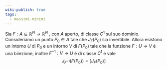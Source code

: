 ```yaml
---
wiki-publish: true
tags:
  - massimi-minimi
---
```

Sia $F : A ⊆ \mathbb{R}^{N} → \mathbb{R}^{N}$ , con $A$ aperto, di classe $C^1$ sul suo dominio. Consideriamo un punto $P_0 ∈ A$ tale che $J_F (P_0 )$ sia invertibile. Allora esistono un intorno $U$ di $P_0$ e un intorno $V$ di $F (P_0)$ tale che la funzione $F : U → V$ è una biiezione, inoltre $F^{−1} : V → U$ è di classe $C^1$ e vale
$$J_{F^{−1}} (F (P_0)) = [J_F (P_0 )]$$